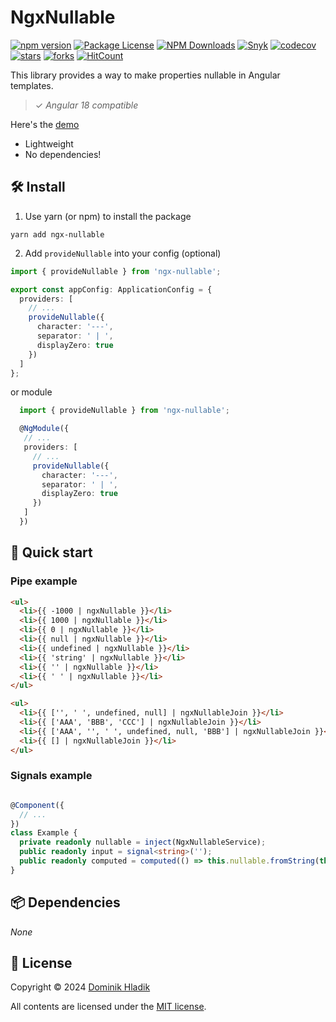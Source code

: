 # NgxNullable

[![npm version](https://badge.fury.io/js/ngx-nullable.svg)](https://badge.fury.io/js/ngx-nullable)
[![Package License](https://img.shields.io/npm/l/ngx-nullable.svg)](https://www.npmjs.com/ngx-nullable)
[![NPM Downloads](https://img.shields.io/npm/dm/ngx-nullable.svg)](https://www.npmjs.com/ngx-nullable)
[![Snyk](https://snyk.io/advisor/npm-package/ngx-nullable/badge.svg)](https://snyk.io/advisor/npm-package/ngx-nullable)
[![codecov](https://codecov.io/gh/Celtian/ngx-nullable/branch/master/graph/badge.svg?token=1IRUKIKM0D)](https://codecov.io/gh/celtian/ngx-nullable/)
[![stars](https://badgen.net/github/stars/celtian/ngx-nullable)](https://github.com/celtian/ngx-nullable/)
[![forks](https://badgen.net/github/forks/celtian/ngx-nullable)](https://github.com/celtian/ngx-nullable/)
[![HitCount](http://hits.dwyl.com/celtian/ngx-nullable.svg)](http://hits.dwyl.com/celtian/ngx-nullable)

This library provides a way to make properties nullable in Angular templates.

> ✓ _Angular 18 compatible_

Here's the [demo](http://celtian.github.io/ngx-nullable/)

- Lightweight
- No dependencies!

## 🛠️ Install

1. Use yarn (or npm) to install the package

```terminal
yarn add ngx-nullable
```

2. Add `provideNullable` into your config (optional)

```typescript
import { provideNullable } from 'ngx-nullable';

export const appConfig: ApplicationConfig = {
  providers: [
    // ...
    provideNullable({
      character: '---',
      separator: ' | ',
      displayZero: true
    })
  ]
};
```

or module

```typescript
  import { provideNullable } from 'ngx-nullable';

  @NgModule({
   // ...
   providers: [
     // ...
     provideNullable({
       character: '---',
       separator: ' | ',
       displayZero: true
     })
   ]
  })
```

## 🚀 Quick start

### Pipe example

```html
<ul>
  <li>{{ -1000 | ngxNullable }}</li>
  <li>{{ 1000 | ngxNullable }}</li>
  <li>{{ 0 | ngxNullable }}</li>
  <li>{{ null | ngxNullable }}</li>
  <li>{{ undefined | ngxNullable }}</li>
  <li>{{ 'string' | ngxNullable }}</li>
  <li>{{ '' | ngxNullable }}</li>
  <li>{{ ' ' | ngxNullable }}</li>
</ul>

<ul>
  <li>{{ ['', ' ', undefined, null] | ngxNullableJoin }}</li>
  <li>{{ ['AAA', 'BBB', 'CCC'] | ngxNullableJoin }}</li>
  <li>{{ ['AAA', '', ' ', undefined, null, 'BBB'] | ngxNullableJoin }}</li>
  <li>{{ [] | ngxNullableJoin }}</li>
</ul>
```

### Signals example

```Typescript

@Component({
  // ...
})
class Example {
  private readonly nullable = inject(NgxNullableService);
  public readonly input = signal<string>('');
  public readonly computed = computed(() => this.nullable.fromString(this.input()));
}

```

## 📦 Dependencies

_None_

## 🪪 License

Copyright &copy; 2024 [Dominik Hladik](https://github.com/Celtian)

All contents are licensed under the [MIT license].

[mit license]: LICENSE
